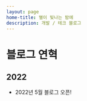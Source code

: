 ```yaml
---
layout: page
home-title: 별이 빛나는 밤에
description: 개발 / 테크 블로그
---
```


# 블로그 연혁

## 2022

- 2022년 5월
블로그 오픈!

